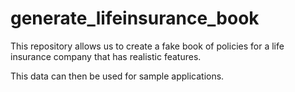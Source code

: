 # generate_lifeinsurance_book

This repository allows us to create a fake book of policies for a life
insurance company that has realistic features.

This data can then be used for sample applications.
